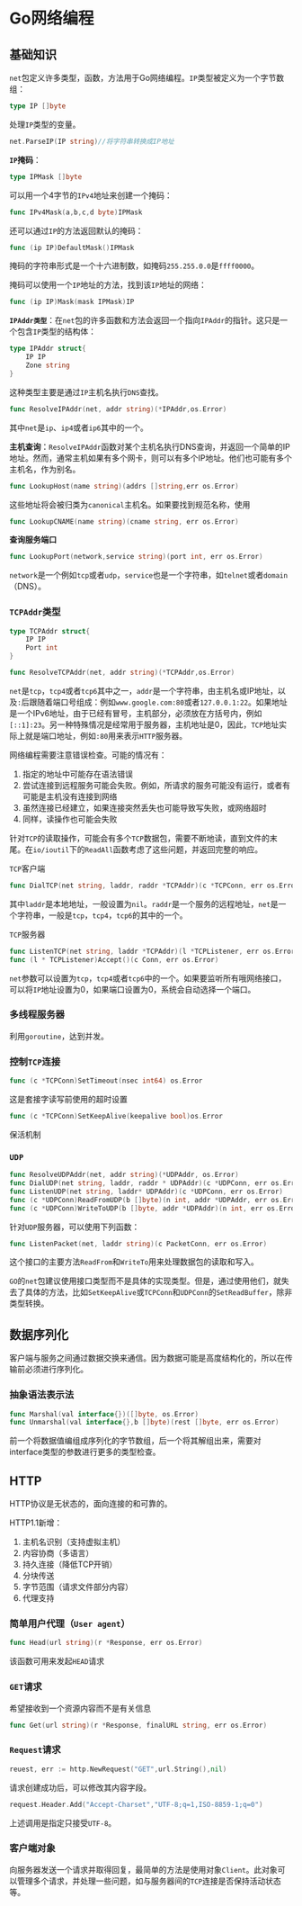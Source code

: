 # Go网络编程

## 基础知识

`net`包定义许多类型，函数，方法用于Go网络编程。`IP`类型被定义为一个字节数组：

~~~go
type IP []byte
~~~

处理`IP`类型的变量。

~~~GO
net.ParseIP(IP string)//将字符串转换成IP地址
~~~

**`IP`掩码**：

~~~go
type IPMask	[]byte
~~~

可以用一个4字节的`IPv4`地址来创建一个掩码：

~~~go
func IPv4Mask(a,b,c,d byte)IPMask
~~~

还可以通过`IP`的方法返回默认的掩码：

~~~go
func (ip IP)DefaultMask()IPMask
~~~

掩码的字符串形式是一个十六进制数，如掩码`255.255.0.0`是`ffff0000`。

掩码可以使用一个`IP`地址的方法，找到该`IP`地址的网络：

~~~go
func (ip IP)Mask(mask IPMask)IP
~~~

**`IPAddr类型`**：在`net`包的许多函数和方法会返回一个指向`IPAddr`的指针。这只是一个包含`IP`类型的结构体：

~~~go
type IPAddr struct{ 
    IP IP
    Zone string
}
~~~

这种类型主要是通过`IP`主机名执行`DNS`查找。

~~~go
func ResolveIPAddr(net, addr string)(*IPAddr,os.Error)
~~~

其中`net`是`ip`、`ip4`或者`ip6`其中的一个。

**主机查询**：`ResolveIPAddr`函数对某个主机名执行DNS查询，并返回一个简单的IP地址。然而，通常主机如果有多个网卡，则可以有多个IP地址。他们也可能有多个主机名，作为别名。

~~~go
func LookupHost(name string)(addrs []string,err os.Error)
~~~

这些地址将会被归类为`canonical`主机名。如果要找到规范名称，使用

~~~go
func LookupCNAME(name string)(cname string, err os.Error)
~~~

**查询服务端口**

~~~go
func LookupPort(network,service string)(port int, err os.Error)
~~~

`network`是一个例如`tcp`或者`udp`，`service`也是一个字符串，如`telnet`或者`domain`（DNS）。

### `TCPAddr`类型

~~~go
type TCPAddr struct{
    IP IP
    Port int
}
~~~

~~~go
func ResolveTCPAddr(net, addr string)(*TCPAddr,os.Error)
~~~

`net`是`tcp`，`tcp4`或者`tcp6`其中之一，`addr`是一个字符串，由主机名或IP地址，以及`:`后跟随着端口号组成：例如`www.google.com:80`或者`127.0.0.1:22`。如果地址是一个IPv6地址，由于已经有冒号，主机部分，必须放在方括号内，例如`[::1]:23`。另一种特殊情况是经常用于服务器，主机地址是0，因此，`TCP`地址实际上就是端口地址，例如`:80`用来表示`HTTP`服务器。

网络编程需要注意错误检查。可能的情况有：

1. 指定的地址中可能存在语法错误
2. 尝试连接到远程服务可能会失败。例如，所请求的服务可能没有运行，或者有可能是主机没有连接到网络
3. 虽然连接已经建立，如果连接突然丢失也可能导致写失败，或网络超时
4. 同样，读操作也可能会失败

针对`TCP`的读取操作，可能会有多个`TCP`数据包，需要不断地读，直到文件的末尾。在`io/ioutil`下的`ReadAll`函数考虑了这些问题，并返回完整的响应。

`TCP`客户端

~~~go
func DialTCP(net string, laddr, raddr *TCPAddr)(c *TCPConn, err os.Error)
~~~

其中`laddr`是本地地址，一般设置为`nil`。`raddr`是一个服务的远程地址，`net`是一个字符串，一般是`tcp`，`tcp4`，`tcp6`的其中的一个。

`TCP`服务器

~~~go
func ListenTCP(net string, laddr *TCPAddr)(l *TCPListener, err os.Error)
func (l * TCPListener)Accept()(c Conn, err os.Error) 
~~~

`net`参数可以设置为`tcp`，`tcp4`或者`tcp6`中的一个。如果要监听所有哦网络接口，可以将`IP`地址设置为0，如果端口设置为0，系统会自动选择一个端口。

### 多线程服务器

利用`goroutine`，达到并发。

### 控制`TCP`连接

~~~go
func (c *TCPConn)SetTimeout(nsec int64) os.Error
~~~

这是套接字读写前使用的超时设置

~~~go
func (c *TCPConn)SetKeepAlive(keepalive bool)os.Error
~~~

保活机制

### `UDP`

~~~go
func ResolveUDPAddr(net, addr string)(*UDPAddr, os.Error)
func DialUDP(net string, laddr, raddr * UDPAddr)(c *UDPConn, err os.Erro)
func ListenUDP(net string, laddr* UDPAddr)(c *UDPConn, err os.Error)
func (c *UDPConn)ReadFromUDP(b []byte)(n int, addr *UDPAddr, err os.Error)
func (c *UDPConn)WriteToUDP(b []byte, addr *UDPAddr)(n int, err os.Error)
~~~

针对`UDP`服务器，可以使用下列函数：

~~~go
func ListenPacket(net, laddr string)(c PacketConn, err os.Error)
~~~

这个接口的主要方法`ReadFrom`和`WriteTo`用来处理数据包的读取和写入。

`GO`的`net`包建议使用接口类型而不是具体的实现类型。但是，通过使用他们，就失去了具体的方法，比如`SetKeepAlive`或`TCPConn`和`UDPConn`的`SetReadBuffer`，除非类型转换。

## 数据序列化

客户端与服务之间通过数据交换来通信。因为数据可能是高度结构化的，所以在传输前必须进行序列化。

### 抽象语法表示法

~~~go
func Marshal(val interface{})([]byte, os.Error)
func Unmarshal(val interface{},b []byte)(rest []byte, err os.Error)
~~~

前一个将数据值编组成序列化的字节数组，后一个将其解组出来，需要对interface类型的参数进行更多的类型检查。

## HTTP

HTTP协议是无状态的，面向连接的和可靠的。

HTTP1.1新增：

1. 主机名识别（支持虚拟主机）
2. 内容协商（多语言）
3. 持久连接（降低TCP开销）
4. 分块传送
5. 字节范围（请求文件部分内容）
6. 代理支持

### 简单用户代理（`User agent`）

~~~GO
func Head(url string)(r *Response, err os.Error)
~~~

该函数可用来发起`HEAD`请求

### `GET`请求

希望接收到一个资源内容而不是有关信息

~~~go
func Get(url string)(r *Response, finalURL string, err os.Error)
~~~

### `Request`请求

~~~go
reuest, err := http.NewRequest("GET",url.String(),nil)
~~~

请求创建成功后，可以修改其内容字段。

~~~go
request.Header.Add("Accept-Charset","UTF-8;q=1,ISO-8859-1;q=0")
~~~

上述调用是指定只接受`UTF-8`。

### 客户端对象

向服务器发送一个请求并取得回复，最简单的方法是使用对象`Client`。此对象可以管理多个请求，并处理一些问题，如与服务器间的`TCP`连接是否保持活动状态等。

